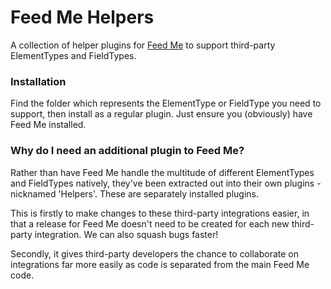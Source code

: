 # Feed Me Helpers
A collection of helper plugins for [Feed Me](https://sgroup.com.au/plugins/feedme) to support third-party ElementTypes and FieldTypes.

### Installation
Find the folder which represents the ElementType or FieldType you need to support, then install as a regular plugin. Just ensure you (obviously) have Feed Me installed.

### Why do I need an additional plugin to Feed Me?
Rather than have Feed Me handle the multitude of different ElementTypes and FieldTypes natively, they've been extracted out into their own plugins - nicknamed 'Helpers'. These are separately installed plugins.

This is firstly to make changes to these third-party integrations easier, in that a release for Feed Me doesn't need to be created for each new third-party integration. We can also squash bugs faster!

Secondly, it gives third-party developers the chance to collaborate on integrations far more easily as code is separated from the main Feed Me code.
